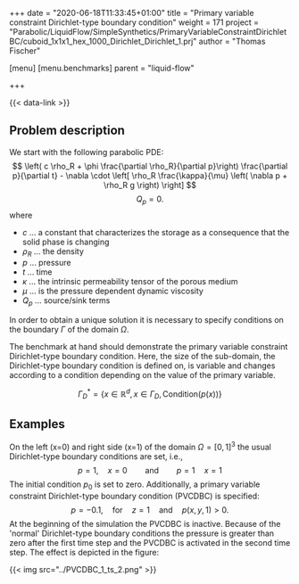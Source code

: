 +++
date = "2020-06-18T11:33:45+01:00"
title = "Primary variable constraint Dirichlet-type boundary condition"
weight = 171
project = "Parabolic/LiquidFlow/SimpleSynthetics/PrimaryVariableConstraintDirichletBC/cuboid_1x1x1_hex_1000_Dirichlet_Dirichlet_1.prj"
author = "Thomas Fischer"

[menu]
  [menu.benchmarks]
    parent = "liquid-flow"

+++

{{< data-link >}}

## Problem description

We start with the following parabolic PDE:
$$
\left( c \rho_R + \phi \frac{\partial \rho_R}{\partial p}\right) \frac{\partial
p}{\partial t} - \nabla \cdot
\left[ \rho_R \frac{\kappa}{\mu} \left( \nabla p + \rho_R g \right) \right]
$$
$$
Q_p = 0.
$$
where

- $c$ ... a constant that characterizes the storage as a consequence that the
  solid phase is changing
- $\rho_R$ ... the density
- $p$ ... pressure
- $t$ ... time
- $\kappa$ ... the intrinsic permeability tensor of the porous medium
- $\mu$ ... is the pressure dependent dynamic viscosity
- $Q_p$ ... source/sink terms

In order to obtain a unique solution it is necessary to specify conditions on
the boundary $\Gamma$ of the domain $\Omega$.

The benchmark at hand should demonstrate the primary variable constraint
Dirichlet-type boundary condition. Here, the size of the sub-domain, the
Dirichlet-type boundary condition is defined on, is variable and changes
according to a condition depending on the value of the primary variable.

$$
\Gamma^\ast_D = \{ x \in \mathbb{R}^d, x \in \Gamma_D, \text{Condition}(p(x))  \}
$$

## Examples

On the left (x=0) and right side (x=1) of the domain $\Omega = [0,1]^3$ the
usual Dirichlet-type boundary conditions are set, i.e.,
$$
p = 1, \quad x=0 \qquad \text{and} \qquad p = 1\quad x=1
$$
The initial condition $p_0$ is set to zero. Additionally, a primary variable
constraint Dirichlet-type boundary condition (PVCDBC) is specified:
$$
p = -0.1, \quad \text{for}\quad z = 1 \quad \text{and}\quad p(x,y,1) > 0.
$$
At the beginning of the simulation the PVCDBC is inactive. Because of the
'normal' Dirichlet-type boundary conditions the pressure is greater than zero
after the first time step and the PVCDBC is activated in the second time step.
The effect is depicted in the figure:

{{< img src="../PVCDBC_1_ts_2.png" >}}
